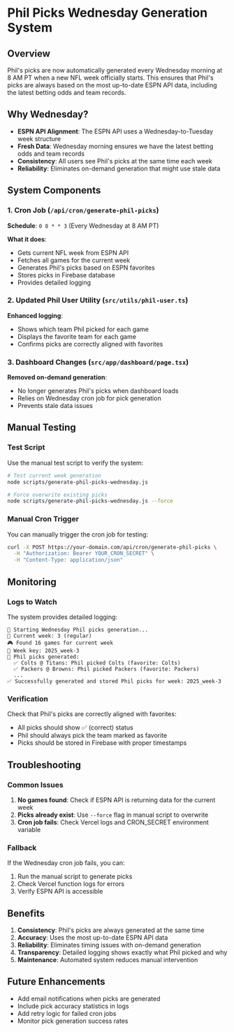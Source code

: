# Phil Picks Wednesday Generation System

## Overview

Phil's picks are now automatically generated every Wednesday morning at 8 AM PT when a new NFL week officially starts. This ensures that Phil's picks are always based on the most up-to-date ESPN API data, including the latest betting odds and team records.

## Why Wednesday?

- **ESPN API Alignment**: The ESPN API uses a Wednesday-to-Tuesday week structure
- **Fresh Data**: Wednesday morning ensures we have the latest betting odds and team records
- **Consistency**: All users see Phil's picks at the same time each week
- **Reliability**: Eliminates on-demand generation that might use stale data

## System Components

### 1. Cron Job (`/api/cron/generate-phil-picks`)

**Schedule**: `0 8 * * 3` (Every Wednesday at 8 AM PT)

**What it does**:
- Gets current NFL week from ESPN API
- Fetches all games for the current week
- Generates Phil's picks based on ESPN favorites
- Stores picks in Firebase database
- Provides detailed logging

### 2. Updated Phil User Utility (`src/utils/phil-user.ts`)

**Enhanced logging**:
- Shows which team Phil picked for each game
- Displays the favorite team for each game
- Confirms picks are correctly aligned with favorites

### 3. Dashboard Changes (`src/app/dashboard/page.tsx`)

**Removed on-demand generation**:
- No longer generates Phil's picks when dashboard loads
- Relies on Wednesday cron job for pick generation
- Prevents stale data issues

## Manual Testing

### Test Script

Use the manual test script to verify the system:

```bash
# Test current week generation
node scripts/generate-phil-picks-wednesday.js

# Force overwrite existing picks
node scripts/generate-phil-picks-wednesday.js --force
```

### Manual Cron Trigger

You can manually trigger the cron job for testing:

```bash
curl -X POST https://your-domain.com/api/cron/generate-phil-picks \
  -H "Authorization: Bearer YOUR_CRON_SECRET" \
  -H "Content-Type: application/json"
```

## Monitoring

### Logs to Watch

The system provides detailed logging:

```
🏈 Starting Wednesday Phil picks generation...
📅 Current week: 3 (regular)
🎮 Found 16 games for current week
🔑 Week key: 2025_week-3
🏈 Phil picks generated:
  ✅ Colts @ Titans: Phil picked Colts (favorite: Colts)
  ✅ Packers @ Browns: Phil picked Packers (favorite: Packers)
  ...
✅ Successfully generated and stored Phil picks for week: 2025_week-3
```

### Verification

Check that Phil's picks are correctly aligned with favorites:
- All picks should show ✅ (correct) status
- Phil should always pick the team marked as favorite
- Picks should be stored in Firebase with proper timestamps

## Troubleshooting

### Common Issues

1. **No games found**: Check if ESPN API is returning data for the current week
2. **Picks already exist**: Use `--force` flag in manual script to overwrite
3. **Cron job fails**: Check Vercel logs and CRON_SECRET environment variable

### Fallback

If the Wednesday cron job fails, you can:
1. Run the manual script to generate picks
2. Check Vercel function logs for errors
3. Verify ESPN API is accessible

## Benefits

1. **Consistency**: Phil's picks are always generated at the same time
2. **Accuracy**: Uses the most up-to-date ESPN API data
3. **Reliability**: Eliminates timing issues with on-demand generation
4. **Transparency**: Detailed logging shows exactly what Phil picked and why
5. **Maintenance**: Automated system reduces manual intervention

## Future Enhancements

- Add email notifications when picks are generated
- Include pick accuracy statistics in logs
- Add retry logic for failed cron jobs
- Monitor pick generation success rates
